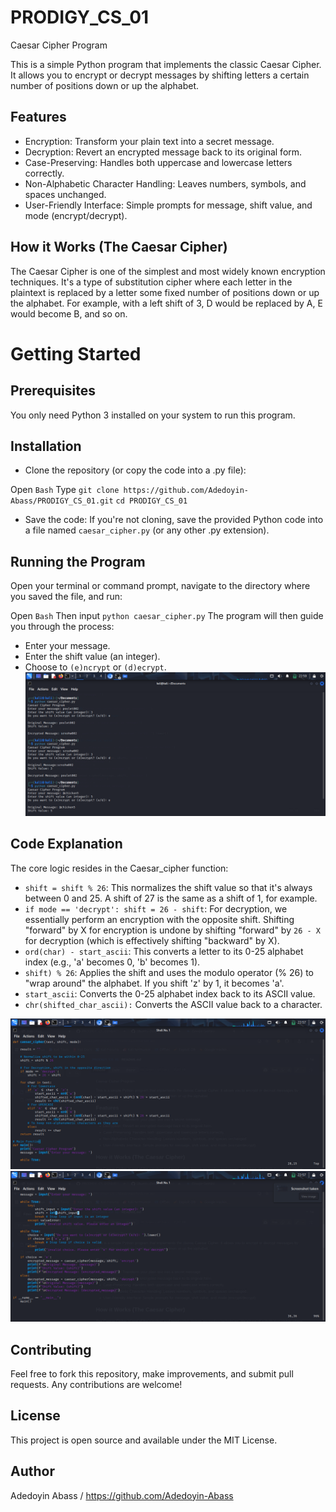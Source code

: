 # PRODIGY_CS_01
Caesar Cipher Program

This is a simple Python program that implements the classic Caesar Cipher. It allows you to encrypt or decrypt messages by shifting letters a certain number of positions down or up the alphabet.

## Features
* Encryption: Transform your plain text into a secret message.
* Decryption: Revert an encrypted message back to its original form.
* Case-Preserving: Handles both uppercase and lowercase letters correctly.
* Non-Alphabetic Character Handling: Leaves numbers, symbols, and spaces unchanged.
* User-Friendly Interface: Simple prompts for message, shift value, and mode (encrypt/decrypt).

## How it Works (The Caesar Cipher)
The Caesar Cipher is one of the simplest and most widely known encryption techniques. It's a type of substitution cipher where each letter in the plaintext is replaced by a letter some fixed number of positions down or up the alphabet. For example, with a left shift of 3, D would be replaced by A, E would become B, and so on.

# Getting Started
## Prerequisites
You only need Python 3 installed on your system to run this program.

## Installation
* Clone the repository (or copy the code into a .py file):

Open `Bash`
Type `git clone https://github.com/Adedoyin-Abass/PRODIGY_CS_01.git`
`cd PRODIGY_CS_01`

* Save the code: If you're not cloning, save the provided Python code into a file named `caesar_cipher.py` (or any other .py extension).

## Running the Program
Open your terminal or command prompt, navigate to the directory where you saved the file, and run:

Open `Bash`
Then input `python caesar_cipher.py`
The program will then guide you through the process:
* Enter your message.
* Enter the shift value (an integer).
* Choose to `(e)ncrypt` or `(d)ecrypt`.
![Alt text](https://github.com/Adedoyin-Abass/PRODIGY_CS_01/blob/main/Screenshots/un.png)

## Code Explanation
The core logic resides in the Caesar_cipher function:

* `shift = shift % 26`: This normalizes the shift value so that it's always between 0 and 25. A shift of 27 is the same as a shift of 1, for example.
* `if mode == 'decrypt': shift = 26 - shift`: For decryption, we essentially perform an encryption with the opposite shift. Shifting "forward" by X for encryption is undone by shifting "forward" by `26 - X` for decryption (which is effectively shifting "backward" by X).
* `ord(char) - start_ascii`: This converts a letter to its 0-25 alphabet index (e.g., 'a' becomes 0, 'b' becomes 1).
* `shift) % 26`: Applies the shift and uses the modulo operator (% 26) to "wrap around" the alphabet. If you shift 'z' by 1, it becomes 'a'.
* `start_ascii`: Converts the 0-25 alphabet index back to its ASCII value.
* `chr(shifted_char_ascii):` Converts the ASCII value back to a character.

![Alt text](https://github.com/Adedoyin-Abass/PRODIGY_CS_01/blob/main/Screenshots/trois.png)
![Alt text](https://github.com/Adedoyin-Abass/PRODIGY_CS_01/blob/main/Screenshots/deux.png)

## Contributing
Feel free to fork this repository, make improvements, and submit pull requests. Any contributions are welcome!

## License
This project is open source and available under the MIT License.

## Author
Adedoyin Abass / https://github.com/Adedoyin-Abass
